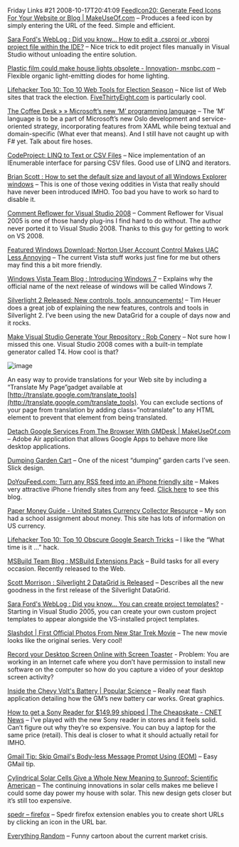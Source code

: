 Friday Links #21
2008-10-17T20:41:09
[FeedIcon20: Generate Feed Icons For Your Website or Blog | MakeUseOf.com](http://www.makeuseof.com/dir/feedicon20-add-feed-subscription-icons-website/) – Produces a feed icon by simply entering the URL of the feed. Simple and efficient.

[Sara Ford's WebLog : Did you know… How to edit a .csproj or .vbproj project file within the IDE?](http://blogs.msdn.com/saraford/archive/2008/10/10/did-you-know-how-to-edit-a-csproj-or-vbproj-project-file-within-the-ide-332.aspx) – Nice trick to edit project files manually in Visual Studio without unloading the entire solution.

[Plastic film could make house lights obsolete - Innovation- msnbc.com](http://www.msnbc.msn.com/id/27116343/) – Flexible organic light-emitting diodes for home lighting.

[Lifehacker Top 10: Top 10 Web Tools for Election Season](http://lifehacker.com/5061215/top-10-web-tools-for-election-season) – Nice list of Web sites that track the election. [FiveThirtyEight.com](http://fivethirtyeight.com/) is particularly cool.

[The Coffee Desk » » Microsoft’s new ‘M’ programming language](http://thecoffeedesk.com/news/index.php/archives/74) – The ‘M’ language is to be a part of Microsoft’s new Oslo development and service-oriented strategy, incorporating features from XAML while being textual and domain-specific (What ever that means). And I still have not caught up with F# yet. Talk about fire hoses.

[CodeProject: LINQ to Text or CSV Files](http://www.codeproject.com/KB/linq/Linq2Csv.aspx) – Nice implementation of an IEnumerable interface for parsing CSV files. Good use of LINQ and iterators.

[Brian Scott : How to set the default size and layout of all Windows Explorer windows](http://blogs.geekdojo.net/brian/archive/2008/07/31/2022290942.aspx) – This is one of those vexing oddities in Vista that really should have never been introduced IMHO. Too bad you have to work so hard to disable it.

[Comment Reflower for Visual Studio 2008](http://www.kynosarges.de/CommentReflower.html) – Comment Reflower for Visual 2005 is one of those handy plug-ins I find hard to do without. The author never ported it to Visual Studio 2008. Thanks to this guy for getting to work on VS 2008.

[Featured Windows Download: Norton User Account Control Makes UAC Less Annoying](http://lifehacker.com/5062612/norton-user-account-control-makes-uac-less-annoying) – The current Vista stuff works just fine for me but others may find this a bit more friendly.

[Windows Vista Team Blog : Introducing Windows 7](http://windowsvistablog.com/blogs/windowsvista/archive/2008/10/13/introducing-windows-7.aspx) – Explains why the official name of the next release of windows will be called Windows 7.

[Silverlight 2 Released: New controls, tools, announcements!](http://timheuer.com/blog/archive/2008/10/14/silverlight-2-released-officially.aspx) – Tim Heuer does a great job of explaining the new features, controls and tools in Silverlight 2. I’ve been using the new DataGrid for a couple of days now and it rocks.

[Make Visual Studio Generate Your Repository : Rob Conery](http://blog.wekeroad.com/blog/make-visual-studio-generate-your-repository/) – Not sure how I missed this one. Visual Studio 2008 comes with a built-in template generator called T4. How cool is that?

![image](/cdn/images/blog/FridayLinks21_D045/image.png)

An easy way to provide translations for your Web site by including a “Translate My Page”gadget available at [http://translate.google.com/translate_tools](http://translate.google.com/translate_tools). You can exclude sections of your page from translation by adding class=”notranslate” to any HTML element to prevent that element from being translated.

[Detach Google Services From The Browser With GMDesk | MakeUseOf.com](http://www.makeuseof.com/tag/detach-google-services-from-the-browser-with-gmdesk-and-more/) – Adobe Air application that allows Google Apps to behave more like desktop applications.

[Dumping Garden Cart](http://toolmonger.com/2008/10/14/dumping-garden-cart/) – One of the nicest “dumping” garden carts I’ve seen. Slick design.

[DoYouFeed.com: Turn any RSS feed into an iPhone friendly site](http://www.doyoufeed.com/us/index.php) – Makes very attractive iPhone friendly sites from any feed. [Click here](http://tinyurl.com/6zysu2) to see this blog.

[Paper Money Guide - United States Currency Collector Resource](http://www.papermoneyguide.com/faq.htm) – My son had a school assignment about money. This site has lots of information on US currency.

[Lifehacker Top 10: Top 10 Obscure Google Search Tricks](http://lifehacker.com/339474/top-10-obscure-google-search-tricks) – I like the “What time is it …” hack.

[MSBuild Team Blog : MSBuild Extensions Pack](http://blogs.msdn.com/msbuild/archive/2008/10/14/msbuild-extensions-pack-releases-to-web.aspx) – Build tasks for all every occasion. Recently released to the Web.

[Scott Morrison : Silverlight 2 DataGrid is Released](http://blogs.msdn.com/scmorris/archive/2008/10/14/silverlight-2-datagrid-is-released.aspx) – Describes all the new goodness in the first release of the Silverlight DataGrid.

[Sara Ford's WebLog : Did you know… You can create project templates?](http://blogs.msdn.com/saraford/archive/2008/10/16/did-you-know-you-can-create-project-templates-336.aspx) - Starting in Visual Studio 2005, you can create your own custom project templates to appear alongside the VS-installed project templates.

[Slashdot | First Official Photos From New Star Trek Movie](http://entertainment.slashdot.org/article.pl?sid=08/10/16/1210210&from=rss) – The new movie looks like the original series. Very cool!

[Record your Desktop Screen Online with Screen Toaster](http://www.labnol.org/internet/record-video-of-desktop-screen-online/4980/) - Problem: You are working in an Internet cafe where you don’t have permission to install new software on the computer so how do you capture a video of your desktop screen activity?

[Inside the Chevy Volt's Battery | Popular Science](http://www.popsci.com/volt) – Really neat flash application detailing how the GM’s new battery car works. Great graphics.

[How to get a Sony Reader for $149.99 shipped | The Cheapskate - CNET News](http://news.cnet.com/8301-13845_3-10066716-58.html?part=rss&subj=news&tag=2547-1_3-0-5) – I’ve played with the new Sony reader in stores and it feels solid. Can’t figure out why they’re so expensive. You can buy a laptop for the same price (retail). This deal is closer to what it should actually retail for IMHO.

[Gmail Tip: Skip Gmail's Body-less Message Prompt Using (EOM)](http://lifehacker.com/5064158/skip-gmails-body+less-message-prompt-using-eom) – Easy GMail tip.

[Cylindrical Solar Cells Give a Whole New Meaning to Sunroof: Scientific American](http://www.sciam.com/article.cfm?id=cylindrical-solar-cells-give-new-meaning-to-sunroof&ec=su_cylindricalsolar) – The continuing innovations in solar cells makes me believe I could some day power my house with solar. This new design gets closer but it’s still too expensive.

[spedr – firefox](http://www.spedr.com/firefox) – Spedr firefox extension enables you to create short URLs by clicking an icon in the URL bar.

[Everything Random](http://everythingrandom.net/post/52778150) – Funny cartoon about the current market crisis.
